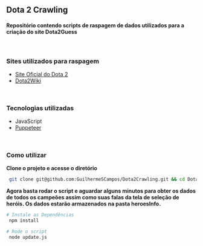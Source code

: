 <h2 align="start">
  Dota 2 Crawling
</h3>

<h4 align="start">Repositório contendo scripts de raspagem de dados utilizados para a criação do site Dota2Guess</h4>
<br/>

### Sites utilizados para raspagem
  - [Site Oficial do Dota 2](https://www.dota2.com)
  - [Dota2Wiki](https://dota2.fandom.com/wiki/Dota_2_Wiki)

<br/>

###  Tecnologias utilizadas


- JavaScript
- [Puppeteer](https://pptr.dev/)

<br/>

### Como utilizar

**Clone o projeto e acesse o diretório**

```bash
 git clone git@github.com:GuilhermeSCampos/Dota2Crawling.git && cd Dota2Crawling
```

**Agora basta rodar o script e aguardar alguns minutos para obter os dados de todos os campeões assim como suas falas da tela de seleção de heróis. Os dados estarão armazenados na pasta heroesInfo.**

```bash
# Instale as Dependências
 npm install

# Rode o script
 node update.js
```
